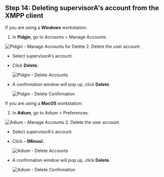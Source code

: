 ## Step 14: Deleting supervisorA's account from the XMPP client

If you are using a **Windows** workstation:
1. In **Pidgin**, go to Accounts > Manage Accounts.

 ![Pidgin - Manage Accounts for Delete](/posts/files/finesse-basic-dialog-rest-apis-with-xmpp-events/assets/images/pidgin-manage-accounts.jpg)
2. Delete the user account.
 * Select supervisorA's account.
 * Click **Delete**.

  	 ![Pidgin - Delete Accounts](/posts/files/finesse-basic-dialog-rest-apis-with-xmpp-events/assets/images/pidgin-delete-accounts.jpg)
 * A confirmation window will pop up, click **Delete**.

  	 ![Pidgin - Delete Confirmation](/posts/files/finesse-basic-dialog-rest-apis-with-xmpp-events/assets/images/pidgin-delete-confirmation.jpg)

If you are using a **MacOS** workstation:
1. In **Adium**, go to Adium > Preferences.

 ![Adium - Manage Accounts](/posts/files/finesse-basic-dialog-rest-apis-with-xmpp-events/assets/images/adium-manage-accounts.jpg)
2. Delete the user account.
 * Select supervisorA's account.
 * Click **- (Minus)**.

  	 ![Adium - Delete Accounts](/posts/files/finesse-basic-dialog-rest-apis-with-xmpp-events/assets/images/adium-delete-accounts.jpg)
 * A confirmation window will pop up, click **Delete**.

   	 ![Adium - Delete Confirmation](/posts/files/finesse-basic-dialog-rest-apis-with-xmpp-events/assets/images/adium-delete-confirmation.jpg)
